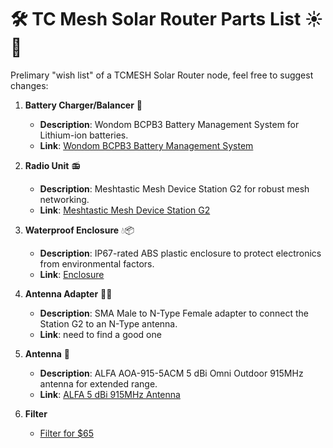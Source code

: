 # 🛠️ **TC Mesh Solar Router Parts List** ☀️📡

Prelimary "wish list" of a TCMESH Solar Router node, feel free to suggest changes: 

1. **Battery Charger/Balancer** 🔋
   - **Description**: Wondom BCPB3 Battery Management System for Lithium-ion batteries.
   - **Link**: [Wondom BCPB3 Battery Management System](https://store.sure-electronics.com/product/720)

2. **Radio Unit** 📻
   - **Description**: Meshtastic Mesh Device Station G2 for robust mesh networking.
   - **Link**: [Meshtastic Mesh Device Station G2](https://shop.uniteng.com/product/meshtastic-mesh-device-station-edition/)

3. **Waterproof Enclosure** 💧📦
   - **Description**: IP67-rated ABS plastic enclosure to protect electronics from environmental factors.
   - **Link**: [Enclosure](https://a.co/d/gxR76Ej)

4. **Antenna Adapter** 🔌📶
   - **Description**: SMA Male to N-Type Female adapter to connect the Station G2 to an N-Type antenna.
   - **Link**: need to find a good one

5. **Antenna** 📡
   - **Description**: ALFA AOA-915-5ACM 5 dBi Omni Outdoor 915MHz antenna for extended range.
   - **Link**: [ALFA 5 dBi 915MHz Antenna](https://store.rokland.com/products/alfa-aoa-915-5acm-5-dbi-omni-outdoor-915mhz-802-11ah-mini-antenna-for-lora-halow-application)
  
6. **Filter**
   - [Filter for $65](https://acasom.com/products/915mhz-cavity-filter-for-helium-network-amplifier-filter-sma-type-high-out-band-rejection)
